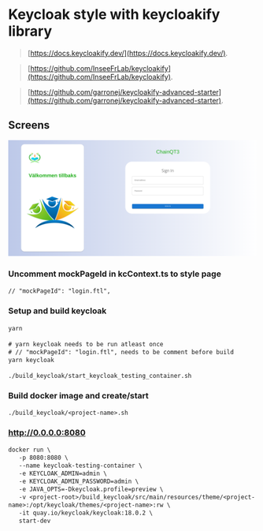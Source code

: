 # Keycloak style with keycloakify library
> [https://docs.keycloakify.dev/](https://docs.keycloakify.dev/).

> [https://github.com/InseeFrLab/keycloakify](https://github.com/InseeFrLab/keycloakify).

> [https://github.com/garronej/keycloakify-advanced-starter](https://github.com/garronej/keycloakify-advanced-starter).

## Screens
![login](./src/assets/keycloak-example.png)

### Uncomment mockPageId in kcContext.ts to style page
```
// "mockPageId": "login.ftl",
```

### Setup and build keycloak
```
yarn

# yarn keycloak needs to be run atleast once
# // "mockPageId": "login.ftl", needs to be comment before build
yarn keycloak

./build_keycloak/start_keycloak_testing_container.sh
```

### Build docker image and create/start
```
./build_keycloak/<project-name>.sh
```

### http://0.0.0.0:8080
``` 
docker run \
   -p 8080:8080 \
   --name keycloak-testing-container \
   -e KEYCLOAK_ADMIN=admin \
   -e KEYCLOAK_ADMIN_PASSWORD=admin \
   -e JAVA_OPTS=-Dkeycloak.profile=preview \
   -v <project-root>/build_keycloak/src/main/resources/theme/<project-name>:/opt/keycloak/themes/<project-name>:rw \
   -it quay.io/keycloak/keycloak:18.0.2 \
   start-dev
```